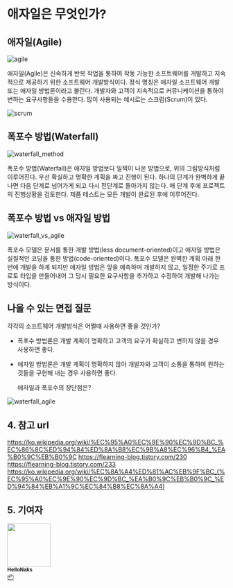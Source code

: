 # 애자일은 무엇인가?

## 애자일(Agile)

![agile](C:\cs_interview\static\img\dev_knowledge\Agile\agile.jpg)

애자일(Agile)은 신속하게 반복 작업을 통하여 작동 가능한 소프트웨어를 개발하고 지속적으로 제공하기 위한 소프트웨어 개발방식이다. 정식 명칭은 애자일 소프트웨어 개발 또는 애자일 방법론이라고 불린다. 개발자와 고객이 지속적으로 커뮤니케이션을 통하여 변하는 요구사항들을 수용한다. 많이 사용되는 예시로는 스크럼(Scrum)이 있다. 

  ![scrum](C:\cs_interview\static\img\dev_knowledge\Agile\scrum.jpg)

## 폭포수 방법(Waterfall)

![waterfall_method](C:\cs_interview\static\img\dev_knowledge\Agile\waterfall_method.png)

   폭포수 방법(Waterfall)은 애자일 방법보다 일찍이 나온 방법으로, 위의 그림방식처럼 이루어진다. 우선 확실하고 명확한 계획을 짜고 진행이 된다. 하나의 단계가 완벽하게 끝나면 다음 단계로 넘어가게 되고 다시 전단계로 돌아가지 않는다. 매 단계 후에 프로젝트의 진행상황을 검토한다. 제품 테스트는 모든 개발이 완료된 후에 이루어진다.

## 폭포수 방법 vs 애자일 방법

![waterfall_vs_agile](C:\cs_interview\static\img\dev_knowledge\Agile\waterfall_vs_agile.png)

폭포수 모델은 문서를 통한 개발 방법(less document-oriented)이고 애자일 방법은 실질적인 코딩을 통한 방법(code-oriented)이다. 폭포수 모델은 완벽한 계획 아래 한번에 개발을 하게 되지만 애자일 방법은 앞을 예측하며 개발하지 않고, 일정한 주기로 프로토 타입을 만들어내어 그 당시 필요한 요구사항을 추가하고 수정하여 개발해 나가는 방식이다.

## 나올 수 있는 면접 질문

   각각의 소프트웨어 개발방식은 어쩔때 사용하면 좋을 것인가?

- 폭포수 방법론은 개발 계획이 명확하고 고객의 요구가 확실하고 변하지 않을 경우 사용하면 좋다.
- 애자일 방법론은 개발 계획이 명확하지 않아 개발자와 고객이 소통을 통하여 원하는 것들을 구현해 내는 경우 사용하면 좋다.

   애자일과 폭포수의 장단점은?

![waterfall_agile](C:\cs_interview\static\img\dev_knowledge\Agile\waterfall_agile.png)

## 4. 참고 url

https://ko.wikipedia.org/wiki/%EC%95%A0%EC%9E%90%EC%9D%BC_%EC%86%8C%ED%94%84%ED%8A%B8%EC%9B%A8%EC%96%B4_%EA%B0%9C%EB%B0%9C
https://flearning-blog.tistory.com/230
https://flearning-blog.tistory.com/233
https://ko.wikipedia.org/wiki/%EC%8A%A4%ED%81%AC%EB%9F%BC_(%EC%95%A0%EC%9E%90%EC%9D%BC_%EA%B0%9C%EB%B0%9C_%ED%94%84%EB%A1%9C%EC%84%B8%EC%8A%A4)



## 5. 기여자


 <td align="center"><a href="https://github.com/HelloNaks"><img src="https://avatars.githubusercontent.com/u/49478141?v=4?s=100" width="100px;" alt=""/><br /><sub><b>HelloNaks</b></sub></a><br /><a href="#platform-HelloNaks" title="Packaging/porting to new platform">📦</a></td>